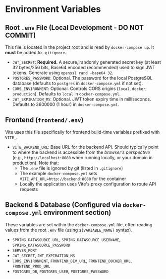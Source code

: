 # Environment Variables

## Root `.env` File (Local Development - DO NOT COMMIT)

This file is located in the project root and is read by `docker-compose up`. It **must** be added to `.gitignore`.

-   `JWT_SECRET`: **Required.** A secure, randomly generated secret key (at least 32 bytes/256 bits, Base64 encoded recommended) used to sign JWT tokens. Generate using `openssl rand -base64 32`.
-   `POSTGRES_PASSWORD`: Optional. The password for the local PostgreSQL database (defaults to `postgres` in `docker-compose.yml` if not set).
-   `CORS_ENVIRONMENT`: Optional. Controls CORS origins (`local`, `docker`, `production`). Defaults to `local` in `docker-compose.yml`.
-   `JWT_EXPIRATION_MS`: Optional. JWT token expiry time in milliseconds. Defaults to 3600000 (1 hour) in `docker-compose.yml`.

## Frontend (`frontend/.env`)

Vite uses this file specifically for frontend build-time variables prefixed with `VITE_`.

-   `VITE_BACKEND_URL`: Base URL for the backend API. Should typically point to where the backend is accessible from the *browser's perspective* (e.g., `http://localhost:8080` when running locally, or your domain in production). Note that:
    -  The `.env` file is ignored by git (listed in `.gitignore`)
    -  The example `docker-compose.yml` sets `VITE_API_URL=http://backend:8080` for the container
    -  Locally the application uses Vite's proxy configuration to route API requests

## Backend & Database (Configured via `docker-compose.yml` environment section)

These variables are set within the `docker-compose.yml` file, often reading values from the root `.env` file (using `${VARIABLE_NAME}` syntax).

-   `SPRING_DATASOURCE_URL`, `SPRING_DATASOURCE_USERNAME`, `SPRING_DATASOURCE_PASSWORD`
-   `SERVER_PORT`
-   `JWT_SECRET`, `JWT_EXPIRATION_MS`
-   `CORS_ENVIRONMENT`, `FRONTEND_DEV_URL`, `FRONTEND_DOCKER_URL`, `FRONTEND_PROD_URL`
-   `POSTGRES_DB`, `POSTGRES_USER`, `POSTGRES_PASSWORD`
